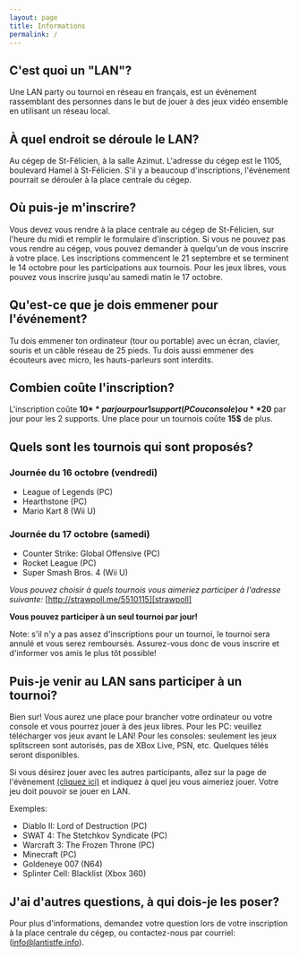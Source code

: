 ```yaml
---
layout: page
title: Informations
permalink: /
---
```


C'est quoi un "LAN"?
--------------------

Une LAN party ou tournoi en réseau en français, est un évènement rassemblant des personnes dans le but de jouer à des jeux vidéo ensemble en utilisant un réseau local.

À quel endroit se déroule le LAN?
---------------------------------

Au cégep de St-Félicien, à la salle Azimut. L'adresse du cégep est le 1105, boulevard Hamel à St-Félicien.
S'il y a beaucoup d'inscriptions, l'évènement pourrait se dérouler à la place centrale du cégep.

Où puis-je m'inscrire?
----------------------

Vous devez vous rendre à la place centrale au cégep de St-Félicien, sur l'heure du midi et remplir le formulaire d'inscription.
Si vous ne pouvez pas vous rendre au cégep, vous pouvez demander à quelqu'un de vous inscrire à votre place.
Les inscriptions commencent le 21 septembre et se terminent le 14 octobre pour les participations aux tournois.
Pour les jeux libres, vous pouvez vous inscrire jusqu'au samedi matin le 17 octobre.

Qu'est-ce que je dois emmener pour l'événement?
-----------------------------------------------

Tu dois emmener ton ordinateur (tour ou portable) avec un écran, clavier, souris et un câble réseau de 25 pieds. Tu dois aussi emmener des écouteurs avec micro, les hauts-parleurs sont interdits.

Combien coûte l'inscription?
----------------------------

L'inscription coûte **10$** par jour pour 1 support (PC ou console) ou **20$** par jour pour les 2 supports.
Une place pour un tournois coûte **15$** de plus.

Quels sont les tournois qui sont proposés?
------------------------------------------

### Journée du 16 octobre (vendredi)

- League of Legends (PC)
- Hearthstone (PC)
- Mario Kart 8 (Wii U)

### Journée du 17 octobre (samedi)

- Counter Strike: Global Offensive (PC)
- Rocket League (PC)
- Super Smash Bros. 4 (Wii U)

_Vous pouvez choisir à quels tournois vous aimeriez participer à l'adresse suivante:_ [http://strawpoll.me/5510115][strawpoll]

**Vous pouvez participer à un seul tournoi par jour!**

Note: s'il n'y a pas assez d'inscriptions pour un tournoi, le tournoi sera annulé et vous serez remboursés.
Assurez-vous donc de vous inscrire et d'informer vos amis le plus tôt possible!

Puis-je venir au LAN sans participer à un tournoi?
--------------------------------------------------

Bien sur! Vous aurez une place pour brancher votre ordinateur ou votre console et vous pourrez jouer à des jeux libres.
Pour les PC: veuillez télécharger vos jeux avant le LAN!
Pour les consoles: seulement les jeux splitscreen sont autorisés, pas de XBox Live, PSN, etc.
Quelques télés seront disponibles.

Si vous désirez jouer avec les autres participants, allez sur la page de l'évènement [(cliquez ici)][pagefacebook] et indiquez à quel jeu vous aimeriez jouer.
Votre jeu doit pouvoir se jouer en LAN.

Exemples:

- Diablo II: Lord of Destruction (PC)
- SWAT 4: The Stetchkov Syndicate (PC)
- Warcraft 3: The Frozen Throne (PC)
- Minecraft (PC)
- Goldeneye 007 (N64)
- Splinter Cell: Blacklist (Xbox 360)

J'ai d'autres questions, à qui dois-je les poser?
-------------------------------------------------

Pour plus d'informations, demandez votre question lors de votre inscription à la place centrale du cégep, ou contactez-nous par courriel: (info@lantistfe.info).


[strawpoll]:    http://strawpoll.me/5510115
[pagefacebook]: https://www.facebook.com/events/1500346320263542
